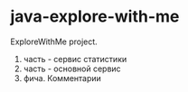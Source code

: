 # java-explore-with-me
ExploreWithMe project.
1. часть - сервис статистики 
2. часть - основной сервис
3. фича. Комментарии
